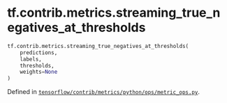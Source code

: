 <div itemscope itemtype="http://developers.google.com/ReferenceObject">
<meta itemprop="name" content="tf.contrib.metrics.streaming_true_negatives_at_thresholds" />
<meta itemprop="path" content="Stable" />
</div>

# tf.contrib.metrics.streaming_true_negatives_at_thresholds

``` python
tf.contrib.metrics.streaming_true_negatives_at_thresholds(
    predictions,
    labels,
    thresholds,
    weights=None
)
```



Defined in [`tensorflow/contrib/metrics/python/ops/metric_ops.py`](/code/stable/tensorflow/contrib/metrics/python/ops/metric_ops.py).


